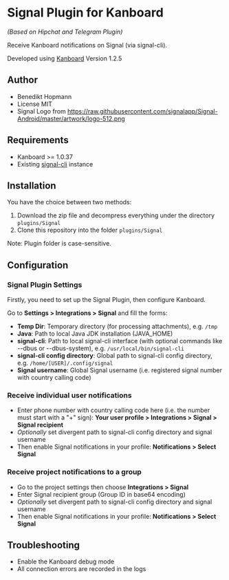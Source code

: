 Signal Plugin for Kanboard
===========================
*(Based on Hipchat and Telegram Plugin)*

Receive Kanboard notifications on Signal (via signal-cli).

Developed using [Kanboard](https://kanboard.org) Version 1.2.5

Author
------

- Benedikt Hopmann
- License MIT
- Signal Logo from https://raw.githubusercontent.com/signalapp/Signal-Android/master/artwork/logo-512.png

Requirements
------------

- Kanboard >= 1.0.37
- Existing [signal-cli](https://github.com/AsamK/signal-cli) instance

Installation
------------

You have the choice between two methods:

1. Download the zip file and decompress everything under the directory `plugins/Signal`
2. Clone this repository into the folder `plugins/Signal`

Note: Plugin folder is case-sensitive.

Configuration
-------------

### Signal Plugin Settings

Firstly, you need to set up the Signal Plugin, then configure Kanboard.

Go to **Settings > Integrations > Signal** and fill the forms:

- **Temp Dir**: Temporary directory (for processing attachments), e.g. `/tmp`
- **Java**: Path to local Java JDK installation (JAVA_HOME)
- **signal-cli**: Path to local signal-cli interface (with optional commands like --dbus or --dbus-system), e.g. `/usr/local/bin/signal-cli`
- **signal-cli config directory**: Global path to signal-cli config directory, e.g. `/home/[USER]/.config/signal`
- **Signal username**: Global Signal username (i.e. registered signal number with country calling code)

### Receive individual user notifications

- Enter phone number with country calling code here (i.e. the number must start with a "+" sign): **Your user profile > Integrations > Signal > Signal recipient**
- *Optionally* set divergent path to signal-cli config directory and signal username
- Then enable Signal notifications in your profile: **Notifications > Select Signal**

### Receive project notifications to a group

- Go to the project settings then choose **Integrations > Signal**
- Enter Signal recipient group (Group ID in base64 encoding)
- *Optionally* set divergent path to signal-cli config directory and signal username
- Then enable Signal notifications in your profile: **Notifications > Select Signal**

Troubleshooting
---------------

- Enable the Kanboard debug mode
- All connection errors are recorded in the logs
